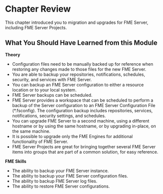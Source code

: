 # Chapter Review #

This chapter introduced you to migration and upgrades for FME Server, including FME Server Projects.

## What You Should Have Learned from this Module ##

**Theory**

- Configuration files need to be manually backed up for reference when restoring any changes made to those files for the new FME Server.
- You are able to backup your repositories, notifications, schedules, security, and services with FME Server.
- You can backup an FME Server configuration to either a resource location or to your local system.
- FME Server backups can be scheduled.
- FME Server provides a workspace that can be scheduled to perform a backup of the Server configuration to an FME Server Configuration File (\*.fsconfig). The configuration backup includes repositories, services, notifications, security settings, and schedules.
- You can upgrade FME Server to a second machine, using a different hostname or by using the same hostname, or by upgrading in-place, on the same machine.
- It is possible to upgrade only the FME Engines for additional functionality of FME Server.
- FME Server Projects are great for bringing together several FME Server items into groups that are part of a common solution, for easy reference.

**FME Skills**

- The ability to backup your FME Server instance.
- The ability to backup your FME Server configuration files.
- The ability to backup FME Server log files.
- The ability to restore FME Server configurations.
